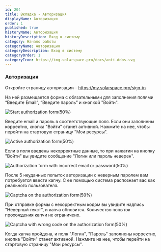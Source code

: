 ```yaml
---
id: 204
title: Вкладка - Авторизация
displayName: Авторизация
order: 1
published: true
historyName: Авторизация
historyDescription: Вход в систему
category: Начало работы
categoryName: Авторизация
categoryDescription: Вход в систему
categoryOrder: 1
categoryIcon: https://img.solarspace.pro/docs/anti-ddos.svg
---
```


### Авторизация
Откройте страницу авторизации – https://my.solarspace.pro/sign-in

На ней размещается форма с обязательными для заполнения полями “Введите Email”, “Введите пароль” и кнопкой "Войти".

![Start authorization form(50%)](https://img.solarspace.pro/docs/auth-start-form.jpg)

Введите email и пароль в соответствующие поля. Если они заполнены корректно, кнопка "Войти" станет активной. Нажмите на нее, чтобы перейти на стартовую страницу "Мои ресурсы".

![Active authorization form(50%)](https://img.solarspace.pro/docs/auth-active-form.jpg)

Если в поля введены некорректные данные, то при нажатии на кнопку "Войти" вы увидите сообщение  "Логин или пароль неверен".

![Authorization form with incorrect email or password(50%)](https://img.solarspace.pro/docs/auth-incorrect-email-or-password.jpg)

После 5 неудачных попыток авторизации с неверным паролем вам потребуется ввести капчу. С ее помощью система распознает вас как реального пользователя.

![Captcha on the authorization form(50%)](https://img.solarspace.pro/docs/auth-captcha.jpg)

При отправке формы с некорректным кодом вы увидите надпись "Неверный текст", и капча обновится. Количество попыток прохождения капчи не ограничено.

![Captcha with wrong code on the authorization form(50%)](https://img.solarspace.pro/docs/auth-wrong-captcha.jpg)

Когда капча пройдена, и поля "Логин", "Пароль" заполнены корректно, кнопка "Войти" станет активной. Нажмите на нее, чтобы перейти на стартовую страницу "Мои ресурсы".